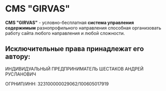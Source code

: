 # CMS "GIRVAS"
__CMS "GIRVAS"__ - условно-бесплатная __система управления содержимым__ разнопрофильного направления способная организовать работу сайта любого направления и любой сложности.

## Исключительные права принадлежат его автору:
ИНДИВИДУАЛЬНЫЙ ПРЕДПРИНИМАТЕЛЬ ШЕСТАКОВ АНДРЕЙ РУСЛАНОВИЧ

ОГРНИП/ИНН: 323100000029062/100605017919
